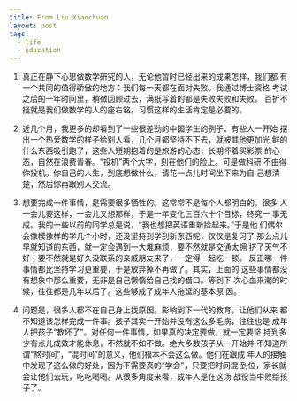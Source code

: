 ```yaml
---
title: From Liu Xiaochuan
layout: post
tags:
  - life
  - education
---
```


1. 真正在静下心思做数学研究的人，无论他暂时已经出来的成果怎样，我们都
   有一个共同的值得骄傲的地方：我们每一天都在面对失败。我通过博士资格
   考试之后的一年时间里，稍微回顾过去，满纸写着的都是失败失败和失败。
   百折不挠就是我们做数学的人的座右铭。习惯这样的生活肯定是必要的。

2. 近几个月，我更多的却看到了一些很差劲的中国学生的例子。有些人一开始
   摆出一个热爱数学的样子给别人看，几个月都坚持不下去，就被其他更加光
   鲜的什么东西吸引跑了，这些人短期抱着的是旅游的心态，长期怀着买彩票
   的心态，自然在浪费青春。“投机”两个大字，刻在他们的脸上。可是做科研
   不由得你投机。你自己的人生，到底想做什么，请花一点儿时间坐下来为自
   己想清楚，然后你再跟别人交流。
3. 想要完成一件事情，是需要很多牺牲的。这常常不是每个人都明白的。很多
   人一会儿要这样，一会儿又想那样，于是一年变化三百六十个目标，终究一
   事无成。我的一些以前的同学总是说，“我也想把英语重新捡起来。”于是他
   们偶尔会像模像样的学几个小时，还没坚持到学到新东西呢，仅仅是复习了
   那么点儿早就知道的东西，就一定会遇到一大堆麻烦，要不然就是交通太拥
   挤了天气不好；要不然就是好久没联系的亲戚朋友来了，一定得一起吃一顿。
   反正哪一件事情都比坚持学习更重要，于是放弃掉不再做了。其实，上面的
   这些事情都没有想象中那么重要，无非是自己懒惰给自己找的借口。等到下
   次心血来潮的时候，往往都是几年以后了。这些够成了成年人拖延的基本原
   因。

4. 问题是，很多人都不在自己身上找原因。影响到下一代的教育，让他们从来
   都不知道该怎样完成一件事。孩子其实一开始并没有这么多毛病，往往也是
   成年人把孩子“教坏了”。对任何一件事情，如果真的决定要做，就一定要坚
   持到多少有点儿成效才能休息，不然就不如不做。绝大多数孩子从一开始并
   不知道所谓“熬时间”，“混时间”的意义，他们根本不会这么做。他们在跟成
   年人的接触中发现了这么做的好处，因为不需要真的“学会”，只要把时间混
   到位，家长就会让他们去玩，吃吃喝喝。从很多角度来看，成年人是在这场
   战役当中败给孩子了。


